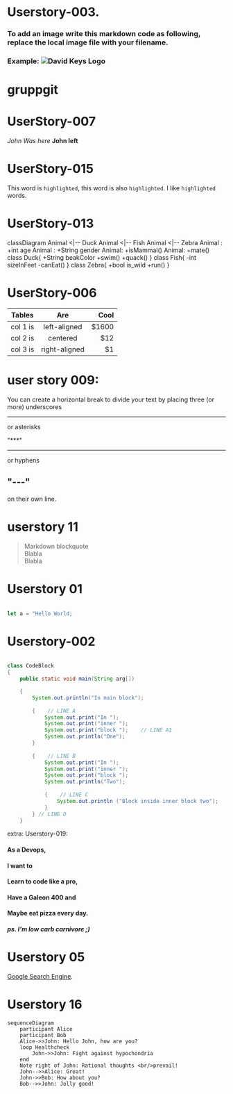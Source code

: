 





# Userstory-003.
### To add an image write this markdown code as following, replace the local image file with your filename.
### Example: ![David Keys Logo](DavidKeysLarge.jpg)
###



# gruppgit


# UserStory-007

*John Was here*
**John left**

# UserStory-015  


This word is `highlighted`, this word is also `highlighted`. I like `highlighted` words.

# UserStory-013
classDiagram
    Animal <|-- Duck
    Animal <|-- Fish
    Animal <|-- Zebra
    Animal : +int age
    Animal : +String gender
    Animal: +isMammal()
    Animal: +mate()
    class Duck{
        +String beakColor
        +swim()
        +quack()
    }
    class Fish{
        -int sizeInFeet
        -canEat()
    }
    class Zebra{
        +bool is_wild
        +run()
    }

# UserStory-006  


| Tables   |      Are      |  Cool |
|----------|:-------------:|------:|
| col 1 is |  left-aligned | $1600 |
| col 2 is |    centered   |   $12 |
| col 3 is | right-aligned |    $1 |


# user story 009:
You can create a horizontal break to divide your text by placing three (or more) underscores 

___

or asterisks 

"***"
***

or hyphens

"---"
----

on their own line.



# userstory 11
   > Markdown blockquote  
   > Blabla  
   > Blabla  


# Userstory 01

```js

let a = "Hello World;

```

# Userstory-002

```Java

class CodeBlock
{
    public static void main(String arg[])

    {
        System.out.println("In main block");
        
        {    // LINE A
            System.out.print("In ");
            System.out.print("inner ");
            System.out.print("block ");    // LINE A1
            System.out.println("One");
        }
        
        {    // LINE B
            System.out.print("In ");
            System.out.print("inner ");
            System.out.print("block ");
            System.out.println("Two");
        
            {    // LINE C
                System.out.println ("Block inside inner block two");
            }
        } // LINE D    
    }
 ```





extra: 
Userstory-019:
#### As a Devops,
#### I want to
#### Learn to code like a pro,
#### Have a Galeon 400 and
#### Maybe eat pizza every day.
##### ps. I'm low carb carnivore ;) 


# Userstory 05

[Google Search Engine](https://www.google.se/).

# Userstory 16
``` mermaid
sequenceDiagram
    participant Alice
    participant Bob
    Alice->>John: Hello John, how are you?
    loop Healthcheck
        John->>John: Fight against hypochondria
    end
    Note right of John: Rational thoughts <br/>prevail!
    John-->>Alice: Great!
    John->>Bob: How about you?
    Bob-->>John: Jolly good!
```



    
    
    

 
   
